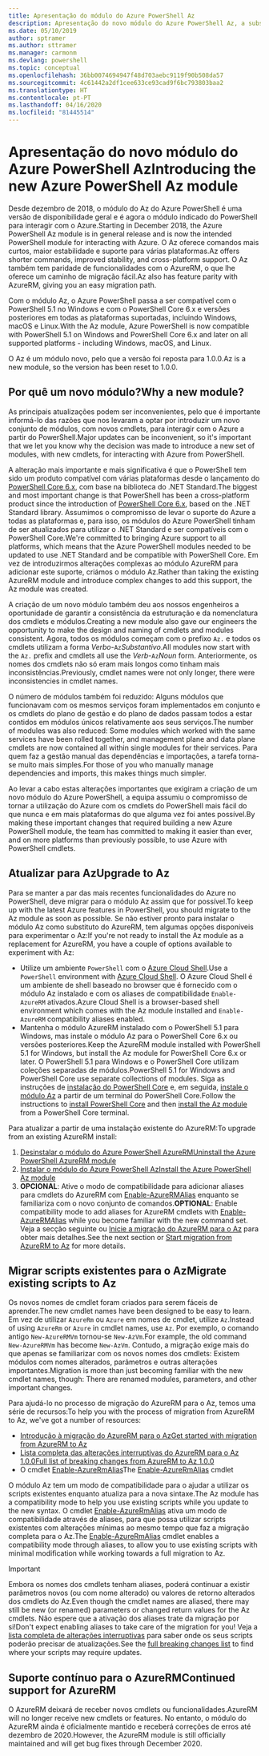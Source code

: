 ```yaml
---
title: Apresentação do módulo do Azure PowerShell Az
description: Apresentação do novo módulo do Azure PowerShell Az, a substituição do módulo AzureRM.
ms.date: 05/10/2019
author: sptramer
ms.author: sttramer
ms.manager: carmonm
ms.devlang: powershell
ms.topic: conceptual
ms.openlocfilehash: 36bb0074694947f48d703aebc9119f90b508da57
ms.sourcegitcommit: 4c61442a2df1cee633ce93cad9f6bc793803baa2
ms.translationtype: HT
ms.contentlocale: pt-PT
ms.lasthandoff: 04/16/2020
ms.locfileid: "81445514"
---
```

# <a name="introducing-the-new-azure-powershell-az-module"></a><span data-ttu-id="a9d27-103">Apresentação do novo módulo do Azure PowerShell Az</span><span class="sxs-lookup"><span data-stu-id="a9d27-103">Introducing the new Azure PowerShell Az module</span></span>

<span data-ttu-id="a9d27-104">Desde dezembro de 2018, o módulo do Az do Azure PowerShell é uma versão de disponibilidade geral e é agora o módulo indicado do PowerShell para interagir com o Azure.</span><span class="sxs-lookup"><span data-stu-id="a9d27-104">Starting in December 2018, the Azure PowerShell Az module is in general release and is now the intended PowerShell module for interacting with Azure.</span></span> <span data-ttu-id="a9d27-105">O Az oferece comandos mais curtos, maior estabilidade e suporte para várias plataformas.</span><span class="sxs-lookup"><span data-stu-id="a9d27-105">Az offers shorter commands, improved stability, and cross-platform support.</span></span> <span data-ttu-id="a9d27-106">O Az também tem paridade de funcionalidades com o AzureRM, o que lhe oferece um caminho de migração fácil.</span><span class="sxs-lookup"><span data-stu-id="a9d27-106">Az also has feature parity with AzureRM, giving you an easy migration path.</span></span>

<span data-ttu-id="a9d27-107">Com o módulo Az, o Azure PowerShell passa a ser compatível com o PowerShell 5.1 no Windows e com o PowerShell Core 6.x e versões posteriores em todas as plataformas suportadas, incluindo Windows, macOS e Linux.</span><span class="sxs-lookup"><span data-stu-id="a9d27-107">With the Az module, Azure PowerShell is now compatible with PowerShell 5.1 on Windows and PowerShell Core 6.x and later on all supported platforms - including Windows, macOS, and Linux.</span></span>

<span data-ttu-id="a9d27-108">O Az é um módulo novo, pelo que a versão foi reposta para 1.0.0.</span><span class="sxs-lookup"><span data-stu-id="a9d27-108">Az is a new module, so the version has been reset to 1.0.0.</span></span>

## <a name="why-a-new-module"></a><span data-ttu-id="a9d27-109">Por quê um novo módulo?</span><span class="sxs-lookup"><span data-stu-id="a9d27-109">Why a new module?</span></span>

<span data-ttu-id="a9d27-110">As principais atualizações podem ser inconvenientes, pelo que é importante informá-lo das razões que nos levaram a optar por introduzir um novo conjunto de módulos, com novos cmdlets, para interagir com o Azure a partir do PowerShell.</span><span class="sxs-lookup"><span data-stu-id="a9d27-110">Major updates can be inconvenient, so it's important that we let you know why the decision was made to introduce a new set of modules, with new cmdlets, for interacting with Azure from PowerShell.</span></span>

<span data-ttu-id="a9d27-111">A alteração mais importante e mais significativa é que o PowerShell tem sido um produto compatível com várias plataformas desde o lançamento do [PowerShell Core 6.x](/powershell/scripting/overview), com base na biblioteca do .NET Standard.</span><span class="sxs-lookup"><span data-stu-id="a9d27-111">The biggest and most important change is that PowerShell has been a cross-platform product since the introduction of [PowerShell Core 6.x](/powershell/scripting/overview), based on the .NET Standard library.</span></span>
<span data-ttu-id="a9d27-112">Assumimos o compromisso de levar o suporte do Azure a todas as plataformas e, para isso, os módulos do Azure PowerShell tinham de ser atualizados para utilizar o .NET Standard e ser compatíveis com o PowerShell Core.</span><span class="sxs-lookup"><span data-stu-id="a9d27-112">We're committed to bringing Azure support to all platforms, which means that the Azure PowerShell modules needed to be updated to use .NET Standard and be compatible with PowerShell Core.</span></span> <span data-ttu-id="a9d27-113">Em vez de introduzirmos alterações complexas ao módulo AzureRM para adicionar este suporte, criámos o módulo Az.</span><span class="sxs-lookup"><span data-stu-id="a9d27-113">Rather than taking the existing AzureRM module and introduce complex changes to add this support, the Az module was created.</span></span>

<span data-ttu-id="a9d27-114">A criação de um novo módulo também deu aos nossos engenheiros a oportunidade de garantir a consistência da estruturação e da nomenclatura dos cmdlets e módulos.</span><span class="sxs-lookup"><span data-stu-id="a9d27-114">Creating a new module also gave our engineers the opportunity to make the design and naming of cmdlets and modules consistent.</span></span> <span data-ttu-id="a9d27-115">Agora, todos os módulos começam com o prefixo `Az.` e todos os cmdlets utilizam a forma _Verbo_-`Az`_Substantivo_.</span><span class="sxs-lookup"><span data-stu-id="a9d27-115">All modules now start with the `Az.` prefix and cmdlets all use the _Verb_-`Az`_Noun_ form.</span></span> <span data-ttu-id="a9d27-116">Anteriormente, os nomes dos cmdlets não só eram mais longos como tinham mais inconsistências.</span><span class="sxs-lookup"><span data-stu-id="a9d27-116">Previously, cmdlet names were not only longer, there were inconsistencies in cmdlet names.</span></span>

<span data-ttu-id="a9d27-117">O número de módulos também foi reduzido: Alguns módulos que funcionavam com os mesmos serviços foram implementados em conjunto e os cmdlets do plano de gestão e do plano de dados passam todos a estar contidos em módulos únicos relativamente aos seus serviços.</span><span class="sxs-lookup"><span data-stu-id="a9d27-117">The number of modules was also reduced: Some modules which worked with the same services have been rolled together, and management plane and data plane cmdlets are now contained all within single modules for their services.</span></span> <span data-ttu-id="a9d27-118">Para quem faz a gestão manual das dependências e importações, a tarefa torna-se muito mais simples.</span><span class="sxs-lookup"><span data-stu-id="a9d27-118">For those of you who manually manage dependencies and imports, this makes things much simpler.</span></span>

<span data-ttu-id="a9d27-119">Ao levar a cabo estas alterações importantes que exigiram a criação de um novo módulo do Azure PowerShell, a equipa assumiu o compromisso de tornar a utilização do Azure com os cmdlets do PowerShell mais fácil do que nunca e em mais plataformas do que alguma vez foi antes possível.</span><span class="sxs-lookup"><span data-stu-id="a9d27-119">By making these important changes that required building a new Azure PowerShell module, the team has committed to making it easier than ever, and on more platforms than previously possible, to use Azure with PowerShell cmdlets.</span></span>

## <a name="upgrade-to-az"></a><span data-ttu-id="a9d27-120">Atualizar para Az</span><span class="sxs-lookup"><span data-stu-id="a9d27-120">Upgrade to Az</span></span>

<span data-ttu-id="a9d27-121">Para se manter a par das mais recentes funcionalidades do Azure no PowerShell, deve migrar para o módulo Az assim que for possível.</span><span class="sxs-lookup"><span data-stu-id="a9d27-121">To keep up with the latest Azure features in PowerShell, you should migrate to the Az module as soon as possible.</span></span> <span data-ttu-id="a9d27-122">Se não estiver pronto para instalar o módulo Az como substituto do AzureRM, tem algumas opções disponíveis para experimentar o Az:</span><span class="sxs-lookup"><span data-stu-id="a9d27-122">If you're not ready to install the Az module as a replacement for AzureRM, you have a couple of options available to experiment with Az:</span></span>

* <span data-ttu-id="a9d27-123">Utilize um ambiente `PowerShell` com o [Azure Cloud Shell](https://docs.microsoft.com/azure/cloud-shell/overview).</span><span class="sxs-lookup"><span data-stu-id="a9d27-123">Use a `PowerShell` environment with [Azure Cloud Shell](https://docs.microsoft.com/azure/cloud-shell/overview).</span></span>
  <span data-ttu-id="a9d27-124">O Azure Cloud Shell é um ambiente de shell baseado no browser que é fornecido com o módulo Az instalado e com os aliases de compatibilidade `Enable-AzureRM` ativados.</span><span class="sxs-lookup"><span data-stu-id="a9d27-124">Azure Cloud Shell is a browser-based shell environment which comes with the Az module installed and `Enable-AzureRM` compatibility aliases enabled.</span></span>
* <span data-ttu-id="a9d27-125">Mantenha o módulo AzureRM instalado com o PowerShell 5.1 para Windows, mas instale o módulo Az para o PowerShell Core 6.x ou versões posteriores.</span><span class="sxs-lookup"><span data-stu-id="a9d27-125">Keep the AzureRM module installed with PowerShell 5.1 for Windows, but install the Az module for PowerShell Core 6.x or later.</span></span> <span data-ttu-id="a9d27-126">O PowerShell 5.1 para Windows e o PowerShell Core utilizam coleções separadas de módulos.</span><span class="sxs-lookup"><span data-stu-id="a9d27-126">PowerShell 5.1 for Windows and PowerShell Core use separate collections of modules.</span></span> <span data-ttu-id="a9d27-127">Siga as instruções de [instalação do PowerShell Core](/powershell/scripting/install/installing-powershell-core-on-windows) e, em seguida, [instale o módulo Az](install-az-ps.md) a partir de um terminal do PowerShell Core.</span><span class="sxs-lookup"><span data-stu-id="a9d27-127">Follow the instructions to [install PowerShell Core](/powershell/scripting/install/installing-powershell-core-on-windows) and then [install the Az module](install-az-ps.md) from a PowerShell Core terminal.</span></span>

<span data-ttu-id="a9d27-128">Para atualizar a partir de uma instalação existente do AzureRM:</span><span class="sxs-lookup"><span data-stu-id="a9d27-128">To upgrade from an existing AzureRM install:</span></span>

1. [<span data-ttu-id="a9d27-129">Desinstalar o módulo do Azure PowerShell AzureRM</span><span class="sxs-lookup"><span data-stu-id="a9d27-129">Uninstall the Azure PowerShell AzureRM module</span></span>](/powershell/azure/uninstall-az-ps#uninstall-the-azurerm-module)
2. [<span data-ttu-id="a9d27-130">Instalar o módulo do Azure PowerShell Az</span><span class="sxs-lookup"><span data-stu-id="a9d27-130">Install the Azure PowerShell Az module</span></span>](install-az-ps.md)
3. <span data-ttu-id="a9d27-131">__OPCIONAL__: Ative o modo de compatibilidade para adicionar aliases para cmdlets do AzureRM com [Enable-AzureRMAlias](/powershell/module/az.accounts/enable-azurermalias) enquanto se familiariza com o novo conjunto de comandos.</span><span class="sxs-lookup"><span data-stu-id="a9d27-131">__OPTIONAL__: Enable compatibility mode to add aliases for AzureRM cmdlets with [Enable-AzureRMAlias](/powershell/module/az.accounts/enable-azurermalias) while you become familiar with the new command set.</span></span> <span data-ttu-id="a9d27-132">Veja a secção seguinte ou [Inicie a migração do AzureRM para o Az](migrate-from-azurerm-to-az.md) para obter mais detalhes.</span><span class="sxs-lookup"><span data-stu-id="a9d27-132">See the next section or [Start migration from AzureRM to Az](migrate-from-azurerm-to-az.md) for more details.</span></span>

## <a name="migrate-existing-scripts-to-az"></a><span data-ttu-id="a9d27-133">Migrar scripts existentes para o Az</span><span class="sxs-lookup"><span data-stu-id="a9d27-133">Migrate existing scripts to Az</span></span>

<span data-ttu-id="a9d27-134">Os novos nomes de cmdlet foram criados para serem fáceis de aprender.</span><span class="sxs-lookup"><span data-stu-id="a9d27-134">The new cmdlet names have been designed to be easy to learn.</span></span> <span data-ttu-id="a9d27-135">Em vez de utilizar `AzureRm` ou `Azure` em nomes de cmdlet, utilize `Az`.</span><span class="sxs-lookup"><span data-stu-id="a9d27-135">Instead of using `AzureRm` or `Azure` in cmdlet names, use `Az`.</span></span> <span data-ttu-id="a9d27-136">Por exemplo, o comando antigo `New-AzureRMVm` tornou-se `New-AzVm`.</span><span class="sxs-lookup"><span data-stu-id="a9d27-136">For example, the old command `New-AzureRMVm` has become `New-AzVm`.</span></span>
<span data-ttu-id="a9d27-137">Contudo, a migração exige mais do que apenas se familiarizar com os novos nomes dos cmdlets: Existem módulos com nomes alterados, parâmetros e outras alterações importantes.</span><span class="sxs-lookup"><span data-stu-id="a9d27-137">Migration is more than just becoming familiar with the new cmdlet names, though: There are renamed modules, parameters, and other important changes.</span></span>

<span data-ttu-id="a9d27-138">Para ajudá-lo no processo de migração do AzureRM para o Az, temos uma série de recursos:</span><span class="sxs-lookup"><span data-stu-id="a9d27-138">To help you with the process of migration from AzureRM to Az, we've got a number of resources:</span></span>

* [<span data-ttu-id="a9d27-139">Introdução à migração do AzureRM para o Az</span><span class="sxs-lookup"><span data-stu-id="a9d27-139">Get started with migration from AzureRM to Az</span></span>](migrate-from-azurerm-to-az.md)
* [<span data-ttu-id="a9d27-140">Lista completa das alterações interruptivas do AzureRM para o Az 1.0.0</span><span class="sxs-lookup"><span data-stu-id="a9d27-140">Full list of breaking changes from AzureRM to Az 1.0.0</span></span>](migrate-az-1.0.0.md)
* <span data-ttu-id="a9d27-141">O cmdlet [Enable-AzureRmAlias](/powershell/module/az.accounts/enable-azurermalias)</span><span class="sxs-lookup"><span data-stu-id="a9d27-141">The [Enable-AzureRmAlias](/powershell/module/az.accounts/enable-azurermalias) cmdlet</span></span>

<span data-ttu-id="a9d27-142">O módulo Az tem um modo de compatibilidade para o ajudar a utilizar os scripts existentes enquanto atualiza para a nova sintaxe.</span><span class="sxs-lookup"><span data-stu-id="a9d27-142">The Az module has a compatibility mode to help you use existing scripts while you update to the new syntax.</span></span> <span data-ttu-id="a9d27-143">O cmdlet [Enable-AzureRmAlias](/powershell/module/az.accounts/enable-azurermalias) ativa um modo de compatibilidade através de aliases, para que possa utilizar scripts existentes com alterações mínimas ao mesmo tempo que faz a migração completa para o Az.</span><span class="sxs-lookup"><span data-stu-id="a9d27-143">The [Enable-AzureRmAlias](/powershell/module/az.accounts/enable-azurermalias) cmdlet enables a compatibility mode through aliases, to allow you to use existing scripts with minimal modification while working towards a full migration to Az.</span></span>

> [!IMPORTANT]
> <span data-ttu-id="a9d27-144">Embora os nomes dos cmdlets tenham aliases, poderá continuar a existir parâmetros novos (ou com nome alterado) ou valores de retorno alterados dos cmdlets do Az.</span><span class="sxs-lookup"><span data-stu-id="a9d27-144">Even though the cmdlet names are aliased, there may still be new (or renamed) parameters or changed return values for the Az cmdlets.</span></span> <span data-ttu-id="a9d27-145">Não espere que a ativação dos aliases trate da migração por si!</span><span class="sxs-lookup"><span data-stu-id="a9d27-145">Don't expect enabling aliases to take care of the migration for you!</span></span> <span data-ttu-id="a9d27-146">Veja a [lista completa de alterações interruptivas](migrate-az-1.0.0.md) para saber onde os seus scripts poderão precisar de atualizações.</span><span class="sxs-lookup"><span data-stu-id="a9d27-146">See the [full breaking changes list](migrate-az-1.0.0.md) to find where your scripts may require updates.</span></span>

## <a name="continued-support-for-azurerm"></a><span data-ttu-id="a9d27-147">Suporte contínuo para o AzureRM</span><span class="sxs-lookup"><span data-stu-id="a9d27-147">Continued support for AzureRM</span></span>

<span data-ttu-id="a9d27-148">O AzureRM deixará de receber novos cmdlets ou funcionalidades.</span><span class="sxs-lookup"><span data-stu-id="a9d27-148">AzureRM will no longer receive new cmdlets or features.</span></span> <span data-ttu-id="a9d27-149">No entanto, o módulo do AzureRM ainda é oficialmente mantido e receberá correções de erros até dezembro de 2020.</span><span class="sxs-lookup"><span data-stu-id="a9d27-149">However, the AzureRM module is still officially maintained and will get bug fixes through December 2020.</span></span>

